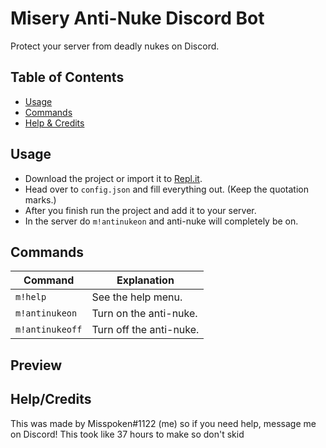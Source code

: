 # Misery Anti-Nuke Discord Bot
Protect your server from deadly nukes on Discord.

## Table of Contents
- [Usage](https://github.com/misspoken69/MiseryAntiNuke#Usage)
- [Commands](https://github.com/misspoken69/MiseryAntiNuke#Commands)
- [Help & Credits](https://github.com/misspoken69/MiseryAntiNuke#HelpCredits)

## Usage
- Download the project or import it to [Repl.it](https://replit.com/).
- Head over to `config.json` and fill everything out. (Keep the quotation marks.)
- After you finish run the project and add it to your server.
- In the server do `m!antinukeon` and anti-nuke will completely be on.

## Commands
|    Command     |       Explanation      |
| -------------- | ---------------------- |
| `m!help`       | See the help menu.     |
| `m!antinukeon` | Turn on the anti-nuke. |
| `m!antinukeoff`| Turn off the anti-nuke.|

## Preview

## Help/Credits
This was made by Misspoken#1122 (me) so if you need help, message me on Discord! This took like 37 hours to make so don't skid

